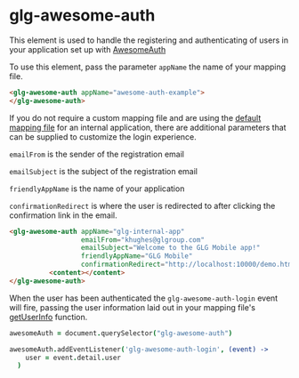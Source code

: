 glg-awesome-auth
================


This element is used to handle the registering and authenticating of users in your application set up with [AwesomeAuth](https://github.com/glg/awesome-auth)

To use this element, pass the parameter `appName` the name of your mapping file.


```html
<glg-awesome-auth appName="awesome-auth-example">
</glg-awesome-auth>
```

If you do not require a custom mapping file and are using the [default mapping file](https://github.com/glg/awesome-auth/blob/master/mappings/glg-internal-app.coffee) for an internal application, there are additional parameters that can be supplied to customize the login experience.

`emailFrom` is the sender of the registration email

`emailSubject` is the subject of the registration email

`friendlyAppName` is the name of your application

`confirmationRedirect` is where the user is redirected to after clicking the confirmation link in the email.


```html
<glg-awesome-auth appName="glg-internal-app" 
                  emailFrom="khughes@glgroup.com" 
                  emailSubject="Welcome to the GLG Mobile app!" 
                  friendlyAppName="GLG Mobile"
                  confirmationRedirect="http://localhost:10000/demo.html">
          <content></content>
</glg-awesome-auth>

```

When the user has been authenticated the `glg-awesome-auth-login` event will fire, passing the user information laid out in your mapping file's [getUserInfo](https://github.com/glg/awesome-auth#customize-registration) function.

```coffeescript
awesomeAuth = document.querySelector("glg-awesome-auth")

awesomeAuth.addEventListener('glg-awesome-auth-login', (event) ->
    user = event.detail.user
  )
```

